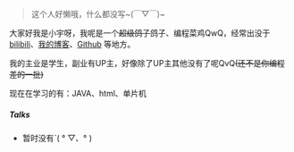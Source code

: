 > 这个人好懒哦，什么都没写~(￣▽￣)~

大家好我是小宇呀，我呢是一个~~超级鸽子~~鸽子、编程菜鸡QwQ，经常出没于[bilibili](https://space.bilibili.com/437952226)、[我的博客](https://xiaoyv404.top)、[Github](http://github.com/xiaoyv404) 等地方。

我的主业是学生，副业有UP主，好像除了UP主其他没有了呢QvQ~~(还不是你编程差的一批)~~

现在在学习的有：JAVA、html、单片机

##### Talks

- 暂时没有ˋ( ° ▽、° ) 